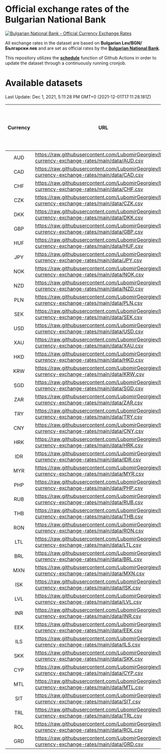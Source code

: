 # Official exchange rates of the Bulgarian National Bank

[![Bulgarian National Bank - Official Currency Exchange Rates](https://github.com/LubomirGeorgiev/bnb-currency-exchange-rates/actions/workflows/update-rates.yml/badge.svg?branch=main)](https://github.com/LubomirGeorgiev/bnb-currency-exchange-rates/actions/workflows/update-rates.yml)

All exchange rates in the dataset are based on **Bulgarian Lev/BGN/Български лев** and are set as official rates by the [**Bulgarian National Bank**](https://www.bnb.bg/Statistics/StExternalSector/StExchangeRates/StERForeignCurrencies/index.htm?toLang=_EN).

This repository utilizes the [**schedule**](https://docs.github.com/en/actions/reference/events-that-trigger-workflows) function of Github Actions in order to update the dataset through a continuously running cronjob.

# Available datasets

<!-- START LINKS (DO NOT EVER FU*ING DELETE THIS COMMENT FOR THE LOVE OF YOUR LIFE!!! IF YOU ARE CURIOS HOW IT WORKS, YOU CAN HAVE A LOOK AT ./src/updateReadme.ts) -->

Last Update: Dec 1, 2021, 5:11:28 PM GMT+0 (2021-12-01T17:11:28.181Z)

| Currency | URL                                                                                             | Number of records | Number of missing days that were filled in |
| :------: | ----------------------------------------------------------------------------------------------- | :---------------: | :----------------------------------------: |
|   AUD    | https://raw.githubusercontent.com/LubomirGeorgiev/bnb-currency-exchange-rates/main/data/AUD.csv |       7973        |                    2461                    |
|   CAD    | https://raw.githubusercontent.com/LubomirGeorgiev/bnb-currency-exchange-rates/main/data/CAD.csv |       7973        |                    2461                    |
|   CHF    | https://raw.githubusercontent.com/LubomirGeorgiev/bnb-currency-exchange-rates/main/data/CHF.csv |       7973        |                    2461                    |
|   CZK    | https://raw.githubusercontent.com/LubomirGeorgiev/bnb-currency-exchange-rates/main/data/CZK.csv |       7973        |                    2461                    |
|   DKK    | https://raw.githubusercontent.com/LubomirGeorgiev/bnb-currency-exchange-rates/main/data/DKK.csv |       7973        |                    2461                    |
|   GBP    | https://raw.githubusercontent.com/LubomirGeorgiev/bnb-currency-exchange-rates/main/data/GBP.csv |       7973        |                    2461                    |
|   HUF    | https://raw.githubusercontent.com/LubomirGeorgiev/bnb-currency-exchange-rates/main/data/HUF.csv |       7973        |                    2461                    |
|   JPY    | https://raw.githubusercontent.com/LubomirGeorgiev/bnb-currency-exchange-rates/main/data/JPY.csv |       7973        |                    2461                    |
|   NOK    | https://raw.githubusercontent.com/LubomirGeorgiev/bnb-currency-exchange-rates/main/data/NOK.csv |       7973        |                    2461                    |
|   NZD    | https://raw.githubusercontent.com/LubomirGeorgiev/bnb-currency-exchange-rates/main/data/NZD.csv |       7973        |                    2461                    |
|   PLN    | https://raw.githubusercontent.com/LubomirGeorgiev/bnb-currency-exchange-rates/main/data/PLN.csv |       7973        |                    2461                    |
|   SEK    | https://raw.githubusercontent.com/LubomirGeorgiev/bnb-currency-exchange-rates/main/data/SEK.csv |       7973        |                    2461                    |
|   USD    | https://raw.githubusercontent.com/LubomirGeorgiev/bnb-currency-exchange-rates/main/data/USD.csv |       7973        |                    2461                    |
|   XAU    | https://raw.githubusercontent.com/LubomirGeorgiev/bnb-currency-exchange-rates/main/data/XAU.csv |       7973        |                    2463                    |
|   HKD    | https://raw.githubusercontent.com/LubomirGeorgiev/bnb-currency-exchange-rates/main/data/HKD.csv |       7673        |                    2372                    |
|   KRW    | https://raw.githubusercontent.com/LubomirGeorgiev/bnb-currency-exchange-rates/main/data/KRW.csv |       7673        |                    2372                    |
|   SGD    | https://raw.githubusercontent.com/LubomirGeorgiev/bnb-currency-exchange-rates/main/data/SGD.csv |       7673        |                    2372                    |
|   ZAR    | https://raw.githubusercontent.com/LubomirGeorgiev/bnb-currency-exchange-rates/main/data/ZAR.csv |       7673        |                    2372                    |
|   TRY    | https://raw.githubusercontent.com/LubomirGeorgiev/bnb-currency-exchange-rates/main/data/TRY.csv |       6155        |                    1902                    |
|   CNY    | https://raw.githubusercontent.com/LubomirGeorgiev/bnb-currency-exchange-rates/main/data/CNY.csv |       6035        |                    1866                    |
|   HRK    | https://raw.githubusercontent.com/LubomirGeorgiev/bnb-currency-exchange-rates/main/data/HRK.csv |       6035        |                    1866                    |
|   IDR    | https://raw.githubusercontent.com/LubomirGeorgiev/bnb-currency-exchange-rates/main/data/IDR.csv |       6035        |                    1866                    |
|   MYR    | https://raw.githubusercontent.com/LubomirGeorgiev/bnb-currency-exchange-rates/main/data/MYR.csv |       6035        |                    1866                    |
|   PHP    | https://raw.githubusercontent.com/LubomirGeorgiev/bnb-currency-exchange-rates/main/data/PHP.csv |       6035        |                    1866                    |
|   RUB    | https://raw.githubusercontent.com/LubomirGeorgiev/bnb-currency-exchange-rates/main/data/RUB.csv |       6035        |                    1866                    |
|   THB    | https://raw.githubusercontent.com/LubomirGeorgiev/bnb-currency-exchange-rates/main/data/THB.csv |       6035        |                    1866                    |
|   RON    | https://raw.githubusercontent.com/LubomirGeorgiev/bnb-currency-exchange-rates/main/data/RON.csv |       5976        |                    1848                    |
|   LTL    | https://raw.githubusercontent.com/LubomirGeorgiev/bnb-currency-exchange-rates/main/data/LTL.csv |       5158        |                    1587                    |
|   BRL    | https://raw.githubusercontent.com/LubomirGeorgiev/bnb-currency-exchange-rates/main/data/BRL.csv |       5065        |                    1569                    |
|   MXN    | https://raw.githubusercontent.com/LubomirGeorgiev/bnb-currency-exchange-rates/main/data/MXN.csv |       5065        |                    1569                    |
|   ISK    | https://raw.githubusercontent.com/LubomirGeorgiev/bnb-currency-exchange-rates/main/data/ISK.csv |       4973        |                    1539                    |
|   LVL    | https://raw.githubusercontent.com/LubomirGeorgiev/bnb-currency-exchange-rates/main/data/LVL.csv |       4795        |                    1475                    |
|   INR    | https://raw.githubusercontent.com/LubomirGeorgiev/bnb-currency-exchange-rates/main/data/INR.csv |       4696        |                    1453                    |
|   EEK    | https://raw.githubusercontent.com/LubomirGeorgiev/bnb-currency-exchange-rates/main/data/EEK.csv |       4000        |                    1226                    |
|   ILS    | https://raw.githubusercontent.com/LubomirGeorgiev/bnb-currency-exchange-rates/main/data/ILS.csv |       3970        |                    1232                    |
|   SKK    | https://raw.githubusercontent.com/LubomirGeorgiev/bnb-currency-exchange-rates/main/data/SKK.csv |       2972        |                    914                     |
|   CYP    | https://raw.githubusercontent.com/LubomirGeorgiev/bnb-currency-exchange-rates/main/data/CYP.csv |       2904        |                    888                     |
|   MTL    | https://raw.githubusercontent.com/LubomirGeorgiev/bnb-currency-exchange-rates/main/data/MTL.csv |       2604        |                    799                     |
|   SIT    | https://raw.githubusercontent.com/LubomirGeorgiev/bnb-currency-exchange-rates/main/data/SIT.csv |       2542        |                    778                     |
|   TRL    | https://raw.githubusercontent.com/LubomirGeorgiev/bnb-currency-exchange-rates/main/data/TRL.csv |       1816        |                    557                     |
|   ROL    | https://raw.githubusercontent.com/LubomirGeorgiev/bnb-currency-exchange-rates/main/data/ROL.csv |       1697        |                    524                     |
|   GRD    | https://raw.githubusercontent.com/LubomirGeorgiev/bnb-currency-exchange-rates/main/data/GRD.csv |        359        |                    107                     |

<!-- END LINKS (DO NOT EVER FU*ING DELETE THIS COMMENT FOR THE LOVE OF YOUR LIFE!!! IF YOU ARE CURIOS HOW IT WORKS, YOU CAN HAVE A LOOK AT ./src/updateReadme.ts) -->
